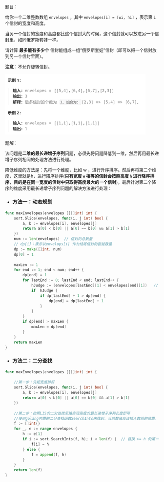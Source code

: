 题目：

给你一个二维整数数组 `envelopes` ，其中 `envelopes[i] = [wi, hi]` ，表示第 `i` 个信封的宽度和高度。

当另一个信封的宽度和高度都比这个信封大的时候，这个信封就可以放进另一个信封里，如同俄罗斯套娃一样。

请计算 **最多能有多少个** 信封能组成一组“俄罗斯套娃”信封（即可以把一个信封放到另一个信封里面）。

**注意**：不允许旋转信封。

<img src="6.俄罗斯套娃信封.assets/image-20231017170906595.png" alt="image-20231017170906595" style="zoom:50%;" />

题解：

该问题是**二维的最长递增子序列**问题，必须先将问题降低到一维，然后再用最长递增子序列相同的处理方法进行处理。

降低维度的方法是：先将一个维度，比如 w ，进行升序排序。然后再将第二个维度，这里就是h，进行降序排序(**只有宽度 `w` 相等的信封会按照高度 `h` 进行降序排序**，**目的是在同一宽度的信封中只取得高度最大的一个信封**)。最后针对第二个降序的维度采用最长递增子序列问题的解决方法进行处理：

- ### 方法一：动态规划

```go
func maxEnvelopes(envelopes [][]int) int {
    sort.Slice(envelopes, func(i, j int) bool {
        a, b := envelopes[i], envelopes[j]
        return a[0] < b[0] || a[0] == b[0] && a[1] > b[1]
    })
    num := len(envelopes)  // 信封的总数量
    // dp[i]：表示以envelops[i] 作为结尾信封的套娃数量
    dp := make([]int, num)
    dp[0] = 1

    maxLen := 1
    for end := 1; end < num; end++ {
        dp[end] = 1
        for lastEnd := 0; lastEnd < end; lastEnd++ {
            hJudge := (envelopes[lastEnd][1] < envelopes[end][1])   // 高度要更大
            if  hJudge {
                if dp[lastEnd] + 1 > dp[end] {
                    dp[end] = dp[lastEnd] + 1
                }
            }
        }
        if dp[end] > maxLen {
            maxLen = dp[end]
        }
    }
    return maxLen
}
```

- ### 方法二：二分查找

```go
func maxEnvelopes(envelopes [][]int) int {

    //第一步：先把宽度排好
    sort.Slice(envelopes, func(i, j int) bool {
        a, b := envelopes[i], envelopes[j]
        return a[0] < b[0] || a[0] == b[0] && a[1] > b[1]
    })
    
    //第二步：按照LIS的二分查找思路实现高度的最长递增子序列长度即可
    //使用golang内置的二分查找函数SearchInts来找到，当前数值应该插入数组的位置。
    f := []int{}
    for _, e := range envelopes {
        h := e[1]
        if i := sort.SearchInts(f, h); i < len(f) {  // 替换 >= h 的第一个信封
            f[i] = h
        } else {
            f = append(f, h)
        }
    }
    return len(f)
}
```


